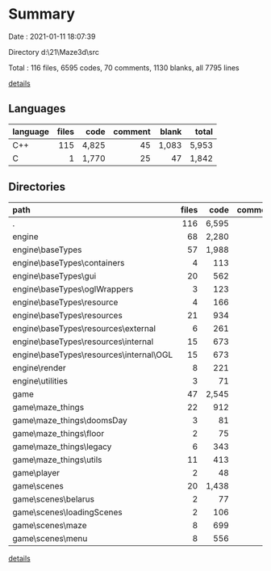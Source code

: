 # Summary

Date : 2021-01-11 18:07:39

Directory d:\21\Maze3d\src

Total : 116 files,  6595 codes, 70 comments, 1130 blanks, all 7795 lines

[details](details.md)

## Languages
| language | files | code | comment | blank | total |
| :--- | ---: | ---: | ---: | ---: | ---: |
| C++ | 115 | 4,825 | 45 | 1,083 | 5,953 |
| C | 1 | 1,770 | 25 | 47 | 1,842 |

## Directories
| path | files | code | comment | blank | total |
| :--- | ---: | ---: | ---: | ---: | ---: |
| . | 116 | 6,595 | 70 | 1,130 | 7,795 |
| engine | 68 | 2,280 | 16 | 565 | 2,861 |
| engine\baseTypes | 57 | 1,988 | 11 | 499 | 2,498 |
| engine\baseTypes\containers | 4 | 113 | 0 | 32 | 145 |
| engine\baseTypes\gui | 20 | 562 | 1 | 113 | 676 |
| engine\baseTypes\oglWrappers | 3 | 123 | 0 | 36 | 159 |
| engine\baseTypes\resource | 4 | 166 | 4 | 39 | 209 |
| engine\baseTypes\resources | 21 | 934 | 6 | 256 | 1,196 |
| engine\baseTypes\resources\external | 6 | 261 | 4 | 79 | 344 |
| engine\baseTypes\resources\internal | 15 | 673 | 2 | 177 | 852 |
| engine\baseTypes\resources\internal\OGL | 15 | 673 | 2 | 177 | 852 |
| engine\render | 8 | 221 | 0 | 50 | 271 |
| engine\utilities | 3 | 71 | 5 | 16 | 92 |
| game | 47 | 2,545 | 29 | 518 | 3,092 |
| game\maze_things | 22 | 912 | 14 | 182 | 1,108 |
| game\maze_things\doomsDay | 3 | 81 | 5 | 23 | 109 |
| game\maze_things\floor | 2 | 75 | 0 | 21 | 96 |
| game\maze_things\legacy | 6 | 343 | 3 | 79 | 425 |
| game\maze_things\utils | 11 | 413 | 6 | 59 | 478 |
| game\player | 2 | 48 | 0 | 14 | 62 |
| game\scenes | 20 | 1,438 | 15 | 299 | 1,752 |
| game\scenes\belarus | 2 | 77 | 3 | 18 | 98 |
| game\scenes\loadingScenes | 2 | 106 | 2 | 21 | 129 |
| game\scenes\maze | 8 | 699 | 5 | 137 | 841 |
| game\scenes\menu | 8 | 556 | 5 | 123 | 684 |

[details](details.md)